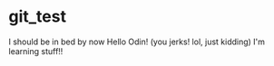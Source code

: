 # git_test
I should be in bed by now
Hello Odin! (you jerks! lol, just kidding)
I'm learning stuff!!
